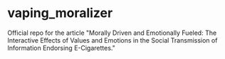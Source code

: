 # vaping_moralizer
Official repo for the article "Morally Driven and Emotionally Fueled: The Interactive Effects of Values and Emotions in the Social Transmission of Information Endorsing E-Cigarettes."
